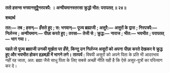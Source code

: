 **ततो हसन्स भगवानसुरैॢनरपत्रपै: ।** **अन्वीयमानस्तरसा क्रुद्धो भीत: परापतत् ॥ २४॥** 

**शब्दार्थ** 

**तत:—** **तब** **; हसन्—** **हँसते हुए** **; स: भगवान्—** **पूज्य ब्रह्माजी** **; असुरै:—** **असुरों के द्वारा** **; निरपत्रपै:—** **निर्लज्ज** **;** **अन्वीयमान:—** **पीछा करते हुए** **; तरसा—** **तेजी से** **; क्रुद्ध:—** **नाराज** **; भीत:—** **भयभीत** **; परापतत्—** **भाग गया।** **.** 

**पहले तो पूज्य ब्रह्माजी उनकी मूर्खता पर हँसे, किन्तु उन निर्लज्ज असुरों को अपना** **पीछा करते देखकर वे क्रुद्ध हुए और भयभीत होकर हड़बड़ी में भागने लगे।** **तात्पर्य :** विषयी असुरों को अपने पिता के प्रति भी आदरभाव नहीं रह जाता, अत: ब्रह्मा जैसे साधु पिता के लिए सबसे अच्छी नीति यही है कि ऐसे असुर-पुत्रों का परित्याग कर दे।  